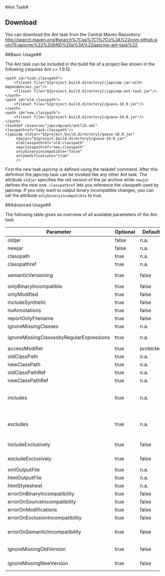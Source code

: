 #Ant Task#

## Download ##

You can download the Ant task from the Central Maven Repository: http://search.maven.org/#search%7Cga%7C1%7Cg%3A%22com.github.siom79.japicmp%22%20AND%20a%3A%22japicmp-ant-task%22.

##Basic Usage##

The Ant task can be included in the build file of a project like shown in the following (requires Ant >= 1.9.5):

```
<path id="task.classpath">
	<fileset file="${project.build.directory}/japicmp-jar-with-dependencies.jar"/>
	<fileset file="${project.build.directory}/japicmp-ant-task.jar"/>
</path>
<path id="old.classpath">
	<fileset file="${project.build.directory}/guava-18.0.jar"/>
</path>
<path id="new.classpath">
	<fileset file="${project.build.directory}/guava-19.0.jar"/>
</path>
<taskdef resource="japicmp/ant/antlib.xml" classpathref="task.classpath"/>
<japicmp oldjar="${project.build.directory}/guava-18.0.jar"
	 newjar="${project.build.directory}/guava-19.0.jar"
	 oldclasspathref="old.classpath"
	 newclasspathref="new.classpath"
	 onlybinaryincompatible="false"
	 onlymodifications="true"
	 />
```

First the new task japicmp is defined using the taskdef command. After this definition the japicmp task can be
invoked like any other Ant task. The attribute `oldjar` specifies the old version of the jar archive while `newjar`
defines the new one. `classpathref` lets you reference the classpath used by japicmp. If you only want to output
binary incompatible changes, you can set the attribute `onlybinaryincompatible` to true.

##Advanced Usage##

The following table gives an overview of all available parameters of the Ant task.

| Parameter | Optional | Default | Description |
|-----------|----------|---------|-------------|
| oldjar 									| false | n.a.  | Path to the old version(s) of the jar(s). Use `;` as list separator. |
| newjar 									| false | n.a.  | Path to the new version(s) of the jar(s). Use `;` as list separator. |
| classpath 								| true  | n.a.  | Classpath for the dependencies used to compare old and new versions. |
| classpathref 								| true  | n.a.  | Classpath reference for the dependencies used to compare old and new versions. |
| semanticVersioning 						| true  | false | Indicate which part of the version to increment according to semantic versioning rules. |
| onlyBinaryIncompatible 					| true  | false | If true, output only binary incompatible changes. |
| onlyModified 								| true  | false | If true, output only modified classes/methods, else print all classes and methods.|
| includeSynthetic 							| true  | false | If true, track changes for synthetic classes and class members.|
| noAnnotations 							| true  | false | If true, disable the evaluation of annotations completely.|
| reportOnlyFilename 						| true  | false | If true, report only filenames (not full paths). |
| ignoreMissingClasses 						| true  | n.a.  | Ignore all superclasses/interfaces missing on the classpath. |
| ignoreMissingClassesbyRegularExpressions	| true  | n.a.  | Ignore only those superclasses/interface missing on the classpath that are selected by a regular expression. |
| accessModifier 							| true  | protected | Ignore changes below the access modifier level (public, package, protected, private).|
| oldClassPath 								| true  | n.a.  | Classpath for the dependencies of the old version. |
| newClassPath 								| true  | n.a.  | Classpath for the dependencies of the new version. |
| oldClassPathRef 							| true  | n.a.  | Classpath reference for the dependencies of the old version. |
| newClassPathRef 							| true  | n.a.  | Classpath reference for the dependencies of the new version. |
| includes 									| true  | n.a.  | Semicolon separated list of elements to include in the form `package.Class#classMember`, `*` can be used as wildcard. Annotations are given as FQN starting with `@`. Examples: `mypackage;my.Class;other.Class#method(int,long);foo.Class#field;@my.Annotation`.|
| excludes 									| true  | n.a.  | Semicolon separated list of elements to exclude in the form `package.Class#classMember`, `*` can be used as wildcard. Annotations are given as FQN starting with `@`. Examples: `mypackage;my.Class;other.Class#method(int,long);foo.Class#field;@my.Annotation`.|
| includeExclusively						| true  | false	| Include only packages specified in the "includes" parameter, exclude their sub-packages.|
| excludeExclusively						| true  | false	| Exclude only packages specified in the "excludes" parameter, include their sub-packages.|
| xmlOutputFile 							| true  | n.a.  | Path to the xml output file. |
| htmlOutputFile 							| true  | n.a.  | Path to the html output file. |
| htmlStylesheet 							| true  | n.a.  | Path to your own stylesheet. |
| errorOnBinaryIncompatibility				| true	| false | Exit with an error if a binary incompatibility is detected. |
| errorOnSourceIncompatibility				| true	| false | Exit with an error if a source incompatibility is detected. |
| errorOnModifications						| true	| false | Exit with an error if any change between versions is detected. |
| errorOnExclusionIncompatibility			| true	| false | Ignore incompatible changes caused by an excluded class. |
| errorOnSemanticIncompatibility 			| true	| false | Exit with an error if the binary compatibility changes are inconsistent with Semantic Versioning. This expects versions of the form Major.Minor.Patch (e.g. 1.2.3 or 1.2.3-SNAPSHOT). |
| ignoreMissingOldVersion					| true	| false | When errorOnSemanticIncompatibility is true, ignore non-resolvable artifacts for the old version. |
| ignoreMissingNewVersion					| true	| false | When errorOnSemanticIncompatibility is true, ignore non-resolvable artifacts for the new version. |

